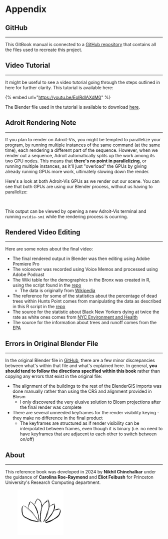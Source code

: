 # Appendix

## GitHub

***

This GitBook manual is connected to a [GitHub repository](https://github.com/nikhilc52/blender\_gis\_nyc\_trees/tree/main) that contains all the files used to recreate this project.

## Video Tutorial

***

It might be useful to see a video tutorial going through the steps outlined in here for further clarity. This tutorial is available here:

{% embed url="https://youtu.be/EolRdIAXdM0" %}

The Blender file used in the tutorial is available to download [here](other\_resources/demo.blend.gz.zip).

## Adroit Rendering Note

***

If you plan to render on Adroit-Vis, you might be tempted to parallelize your program, by running multiple instances of the same command (at the same time), each rendering a different part of the sequence. However, when we render out a sequence, Adroit automatically splits up the work among its two GPU nodes. This means that **there's no point in parallelizing**, or running multiple instances, as it'll just "overload" the GPUs by giving already running GPUs more work, ultimately slowing down the render.

Here's a look at both Adroit-Vis GPUs as we render out our scene. You can see that both GPUs are using our Blender process, without us having to parallelize:

<figure><img src=".gitbook/assets/Screenshot 2024-07-30 at 4.50.50 PM.png" alt="" width="563"><figcaption></figcaption></figure>

This output can be viewed by opening a new Adroit-Vis terminal and running `nvidia-smi` while the rendering process is ocurring.

## Rendered Video Editing

***

Here are some notes about the final video:

* The final rendered output in Blender was then editing using Adobe Premiere Pro&#x20;
* The voiceover was recorded using Voice Memos and processed using Adobe Podcast&#x20;
* The Wiki table for the demographics in the Bronx was created in R, using the script found in the [repo](other\_resources/demographics.R)
  * The data is originally from [Wikipedia](https://en.wikipedia.org/wiki/Race\_and\_ethnicity\_in\_New\_York\_City)
* The reference for some of the statistics about the percentage of dead trees within Hunts Point comes from manipulating the data as described in this R script in the [repo](other\_resources/tree\_analysis.R)
* The source for the statistic about Black New Yorkers dying at twice the rate as white ones comes from [NYC Environment and Health](https://a816-dohbesp.nyc.gov/IndicatorPublic/data-features/heat-report/)
* The source for the information about trees and runoff comes from the [EPA](https://19january2017snapshot.epa.gov/soakuptherain/soak-rain-trees-help-reduce-runoff\_.html)

## Errors in Original Blender File

***

In the original Blender file in [GitHub](nyc\_trees.blend.zip), there are a few minor discrepancies between what's within that file and what's explained here. In general, **you should tend to follow the directions specified within this book** rather than copying any errors that exist in the original file:

* The alignment of the buildings to the rest of the BlenderGIS imports was done manually rather than using the CRS and alignment provided in Blosm
  * I only discovered the very elusive solution to Blosm projections after the final render was complete
* There are several unneeded keyframes for the render visibility keying - they make no difference in the final product
  * The keyframes are structured as if render visibility can be interpolated between frames, even though it is binary (i.e. no need to have keyframes that are adjacent to each other to switch between on/off)

## About

***

This reference book was developed in 2024 by **Nikhil Chinchalkar** under the guidance of **Carolina Roe-Raymond** and **Eliot Feibush** for Princeton University's Research Computing department.

<figure><img src=".gitbook/assets/lotus.png" alt="" width="146"><figcaption></figcaption></figure>
